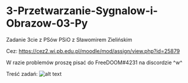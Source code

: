 # 3-Przetwarzanie-Sygnalow-i-Obrazow-03-Py
Zadanie 3cie z PSów PSiO z Sławomirem Zielińskim

Cez: https://cez2.wi.pb.edu.pl/moodle/mod/assign/view.php?id=25879

W razie problemów proszę pisać do FreeDOOM#4231 na discordzie ^w^

Treść zadań:
![alt text](https://github.com/pb-students/3-Przetwarzanie-Sygnalow-i-Obrazow-03-Py/blob/master/image.jpg?raw=true)
